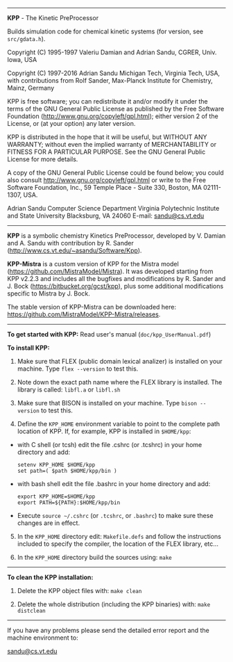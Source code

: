 ******************************************************************************

__KPP__ - The Kinetic PreProcessor

Builds simulation code for chemical kinetic systems (for version, see
`src/gdata.h`).

Copyright (C) 1995-1997 Valeriu Damian and Adrian Sandu, CGRER, Univ. Iowa, USA

Copyright (C) 1997-2016 Adrian Sandu Michigan Tech, Virginia Tech,
USA, with contributions from Rolf Sander, Max-Planck Institute for
Chemistry, Mainz, Germany

KPP is free software; you can redistribute it and/or modify it under the
terms of the GNU General Public License as published by the Free
Software Foundation (http://www.gnu.org/copyleft/gpl.html); either
version 2 of the License, or (at your option) any later version.

KPP is distributed in the hope that it will be useful, but WITHOUT ANY
WARRANTY; without even the implied warranty of MERCHANTABILITY or
FITNESS FOR A PARTICULAR PURPOSE.  See the GNU General Public License
for more details.

A copy of the GNU General Public License could be found below; you
could also consult http://www.gnu.org/copyleft/gpl.html or write to the
Free Software Foundation, Inc., 59 Temple Place - Suite 330, Boston, MA
02111-1307, USA.

Adrian Sandu
Computer Science Department
Virginia Polytechnic Institute and State University
Blacksburg, VA 24060
E-mail: sandu@cs.vt.edu

******************************************************************************

__KPP__ is a symbolic chemistry Kinetics PreProcessor, developed by
V. Damian and A. Sandu with contribution by R. Sander
(http://www.cs.vt.edu/~asandu/Software/Kpp).

__KPP-Mistra__ is a custom version of KPP for the Mistra model
(https://github.com/MistraModel/Mistra). It was developed starting
from KPP v2.2.3 and includes all the bugfixes and modifications by
R. Sander and J. Bock (https://bitbucket.org/gcst/kpp), plus some
additional modifications specific to Mistra by J. Bock.

The stable version of KPP-Mistra can be downloaded here:
https://github.com/MistraModel/KPP-Mistra/releases.

******************************************************************************

__To get started with KPP:__  Read user's manual (`doc/kpp_UserManual.pdf`)


__To install KPP:__

1. Make sure that FLEX (public domain lexical analizer) is installed on your machine.
   Type `flex --version` to test this.

2. Note down the exact path name where the FLEX library is installed.
   The library is called: `libfl.a` or `libfl.sh`

3. Make sure that BISON is installed on your machine. Type `bison --version` to test this.

4. Define the `KPP_HOME` environment variable to point to the complete
   path location of KPP. If, for example, KPP is installed in `$HOME/kpp`:

  - with C shell (or tcsh) edit the file .cshrc (or .tcshrc) in your home directory and add:

    ```shell
    setenv KPP_HOME $HOME/kpp
    set path=( $path $HOME/kpp/bin )
    ```

  - with bash shell edit the file .bashrc in your home directory and add:

    ```shell
    export KPP_HOME=$HOME/kpp
    export PATH=${PATH}:$HOME/kpp/bin
    ```

   - Execute `source ~/.cshrc` (or `.tcshrc`, or `.bashrc`) to make sure these
     changes are in effect.

5. In the `KPP_HOME` directory edit: `Makefile.defs` and follow the
   instructions included to specify the compiler, the location of the
   FLEX library, etc...

6. In the `KPP_HOME` directory build the sources using:
   `make`

******************************************************************************

__To clean the KPP installation:__

1. Delete the KPP object files with: `make clean`

2. Delete the whole distribution (including the KPP binaries) with: `make distclean`

******************************************************************************


If you have any problems please send the detailed error report and the machine
environment to:

sandu@cs.vt.edu

